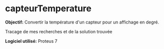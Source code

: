 # capteurTemperature
<p><strong>Objectif:</strong> Convertir la température d'un capteur pour un affichage en degré.</p>
<p>Tracage de mes recherches et de la solution trouvée</p>
<p><strong>Logiciel utilisé:</strong> Proteus 7</p>
